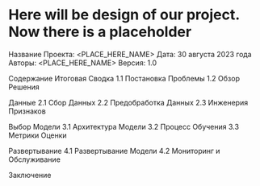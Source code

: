 # Here will be design of our project. Now there is a placeholder

Название Проекта: <PLACE_HERE_NAME>
Дата: 30 августа 2023 года
Авторы: <PLACE_HERE_NAME>
Версия: 1.0

Содержание
Итоговая Сводка
1.1 Постановка Проблемы
1.2 Обзор Решения

Данные
2.1 Сбор Данных
2.2 Предобработка Данных
2.3 Инженерия Признаков

Выбор Модели
3.1 Архитектура Модели
3.2 Процесс Обучения
3.3 Метрики Оценки

Развертывание
4.1 Развертывание Модели
4.2 Мониторинг и Обслуживание

Заключение


